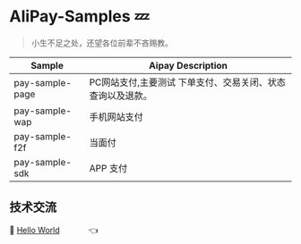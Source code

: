 # AliPay-Samples :zzz:

> 小生不足之处，还望各位前辈不吝赐教。<br>



| Sample          | Aipay Description                                          |
| --------------- | ---------------------------------------------------------- |
| pay-sample-page | PC网站支付,主要测试 下单支付、交易关闭、状态查询以及退款。 |
| pay-sample-wap  | 手机网站支付                                               |
| pay-sample-f2f  | 当面付                                                     |
| pay-sample-sdk  | APP 支付                                                   |



## 技术交流

🐾 <a target="_blank" href="//shang.qq.com/wpa/qunwpa?idkey=dcdd3d66762ab211689194912f87f082e1416c4a95313d48caf179871150fdd8">Hello World</a> &nbsp;&nbsp;&nbsp; &nbsp;&nbsp;&nbsp;  &nbsp;&nbsp;&nbsp;   👈

